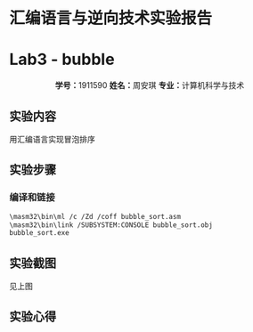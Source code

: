 # 汇编语言与逆向技术实验报告

# Lab3 - bubble

<center><b>学号：</b>1911590   <b>姓名：</b>周安琪 <b>专业：</b>计算机科学与技术</center>

## 实验内容

用汇编语言实现冒泡排序

## 实验步骤

### 编译和链接

```bash
\masm32\bin\ml /c /Zd /coff bubble_sort.asm
\masm32\bin\link /SUBSYSTEM:CONSOLE bubble_sort.obj
bubble_sort.exe
```



## 实验截图

见上图

## 实验心得